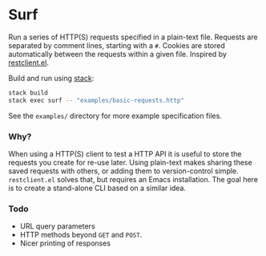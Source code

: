 # Surf

Run a series of HTTP(S) requests specified in a plain-text file. Requests are
separated by comment lines, starting with a `#`. Cookies are stored
automatically between the requests within a given file. Inspired by
[restclient.el](https://github.com/pashky/restclient.el).

Build and run using [stack](https://docs.haskellstack.org/en/stable/README/):
```sh
stack build
stack exec surf -- "examples/basic-requests.http"
```

See the `examples/` directory for more example specification files.

### Why?

When using a HTTP(S) client to test a HTTP API it is useful to store the
requests you create for re-use later. Using plain-text makes sharing these
saved requests with others, or adding them to version-control simple.
`restclient.el` solves that, but requires an Emacs installation. The goal here
is to create a stand-alone CLI based on a similar idea.

### Todo

- URL query parameters
- HTTP methods beyond `GET` and `POST`.
- Nicer printing of responses
